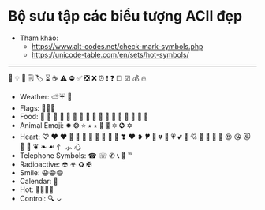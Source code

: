 # Bộ sưu tập các biểu tượng ACII đẹp

- Tham khảo:
	- https://www.alt-codes.net/check-mark-symbols.php
	- https://unicode-table.com/en/sets/hot-symbols/

--- 
🔄 💡 📔 🗒️ 🏷️ ⏳ ☕ ⚠ ⛔ ✅ ❎ ❌ ⏰ ❗ ❓ ☐ ☑ 💰 🔥
- Weather: ⛅☔ 🌁
- Flags: 🚩🎌🏁
- Food:  🍇 🍈 🍉 🍊 🍋 🍌 🍍 🥭 🍎 🍏 🍐 🍑 🍒 🍓 🥝 🍅 🥥
- Animal Emoji: ✹ ❂ ⭐ ⭑ ⭒ 🌟 🌠 🔯 ✪ ✡
- Heart: ♡ ♥ ❤ 🖤 💙 💚 💛 💜 🧡 🤍 🤎 ❣ ❤ ❥ 🎔 💓 💔 💖 💗 💕 💞 💘 💝 💟 💌 🥰 😍 😘 😻 💑 💏 ❦ ❧ ☙ ⺖ ⺗ ⼼
- Telephone Symbols: ☎ ☏ ✆ 📞 📱 ℡
- Radioactive: ☢ ☣ ♻ ✠
- Smile: 😀😁😅
- Calendar: 📅
- Hot: 🚒🔥🧯🧰
- Control: 🔍 ⌄